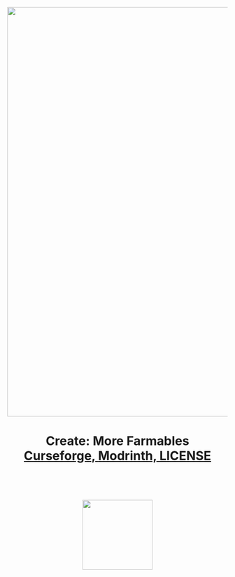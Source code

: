 <p style="text-align: center"><img src="(https://github.com/Rockiecraft/Create-More-Farmables/blob/cmfMC1.20.1/dev/Create_More_Farmables2.png?raw=true)" alt="Create: More Farmables" width="4094" height="938" /></p>
<h1 align="center">Create: More Farmables<br>
	<a href="https://www.curseforge.com/minecraft/mc-mods/create-more-farmables">Curseforge,  </a>
	<a href="https://modrinth.com/mod/create-more-farmables">Modrinth,  </a>
	<a href="https://github.com/Rockiecraft/Create-More-Farmables/blob/Create-More-Farmables/LICENSE">LICENSE  </a>
    <br><br>
</h1>

<p>&nbsp;</p>
<p align="center"><a href="https://github.com/Rockiecraft/Create-More-Farmables/issues"><img src="https://i.imgur.com/qPmjSXy.png" width="160" /></a></a></p>

 
